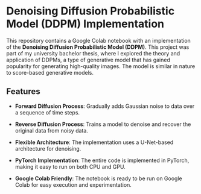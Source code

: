 # Denoising Diffusion Probabilistic Model (DDPM) Implementation


This repository contains a Google Colab notebook with an implementation of the **Denoising Diffusion Probabilistic Model (DDPM)**. This project was part of my university bachelor thesis, where I explored the theory and application of DDPMs, a type of generative model that has gained popularity for generating high-quality images. The model is similar in nature to score-based generative models.


## Features


- **Forward Diffusion Process**: Gradually adds Gaussian noise to data over a sequence of time steps.
  
- **Reverse Diffusion Process**: Trains a model to denoise and recover the original data from noisy data.
  
- **Flexible Architecture**: The implementation uses a U-Net-based architecture for denoising.
  
- **PyTorch Implementation**: The entire code is implemented in PyTorch, making it easy to run on both CPU and GPU.
  
- **Google Colab Friendly**: The notebook is ready to be run on Google Colab for easy execution and experimentation.
 
 
 
